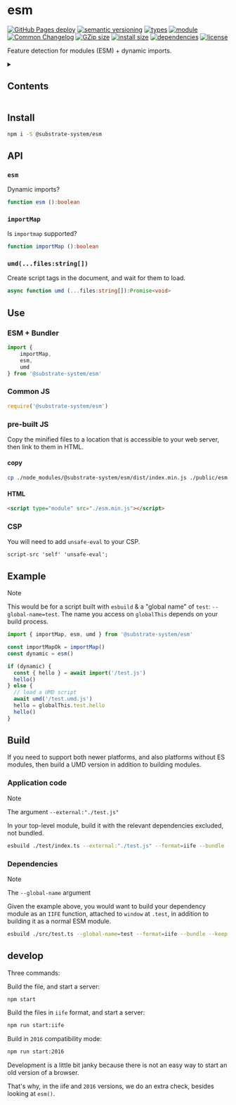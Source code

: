 # esm
[![GitHub Pages deploy](https://img.shields.io/github/actions/workflow/status/substrate-system/esm/gh-pages.yml?style=flat-square)](https://github.com/substrate-system/esm/actions/workflows/gh-pages.yml)
[![semantic versioning](https://img.shields.io/badge/semver-2.0.0-blue?logo=semver&style=flat-square)](https://semver.org/)
[![types](https://img.shields.io/npm/types/@substrate-system/esm?style=flat-square)](README.md)
[![module](https://img.shields.io/badge/module-ESM%2FCJS-blue?style=flat-square)](README.md)
[![Common Changelog](https://nichoth.github.io/badge/common-changelog.svg)](./CHANGELOG.md)
[![GZip size](https://img.shields.io/bundlephobia/minzip/@substrate-system/esm?style=flat-square&color=brightgreen)](https://bundlephobia.com/package/@substrate-system/esm)
[![install size](https://flat.badgen.net/packagephobia/install/@substrate-system/esm)](https://packagephobia.com/result?p=@substrate-system/esm)
[![dependencies](https://img.shields.io/badge/dependencies-zero-brightgreen.svg?style=flat-square)](package.json)
[![license](https://img.shields.io/badge/license-Big_Time-blue?style=flat-square)](LICENSE)


Feature detection for modules (ESM) + dynamic imports.

<details><summary><h2>Contents</h2></summary>

<!-- toc -->

- [Install](#install)
- [Use](#use)
  * [ESM + Bundler](#esm--bundler)
  * [Common JS](#common-js)
  * [pre-built JS](#pre-built-js)
- [Example](#example)
- [Build](#build)
  * [Application code](#application-code)
  * [Dependencies](#dependencies)
- [develop](#develop)

<!-- tocstop -->

</details>

## Install

```sh
npm i -S @substrate-system/esm
```

## API

### `esm`
Dynamic imports?

```ts
function esm ():boolean
```

### `importMap`
Is `importmap` supported?

```ts
function importMap ():boolean
```

### `umd(...files:string[])`
Create script tags in the document, and wait for them to load.

```ts
async function umd (...files:string[]):Promise<void>
```

## Use

### ESM + Bundler
```js
import {
    importMap,
    esm,
    umd
} from '@substrate-system/esm'
```

### Common JS
```js
require('@substrate-system/esm')
```

### pre-built JS
Copy the minified files to a location that is accessible to your web server,
then link to them in HTML.

#### copy
```sh
cp ./node_modules/@substrate-system/esm/dist/index.min.js ./public/esm.min.js
```

#### HTML
```html
<script type="module" src="./esm.min.js"></script>
```

### CSP
You will need to add `unsafe-eval` to your CSP.

```
script-src 'self' 'unsafe-eval';
```

## Example

> [!NOTE]  
> This would be for a script built with `esbuild` & a "global name" of `test`:
> `--global-name=test`. The name you access on `globalThis` depends on your
> build process.

```js
import { importMap, esm, umd } from '@substrate-system/esm'

const importMapOk = importMap()
const dynamic = esm()

if (dynamic) {
  const { hello } = await import('/test.js')
  hello()
} else {
  // load a UMD script
  await umd('/test.umd.js')
  hello = globalThis.test.hello
  hello()
}
```

## Build
If you need to support both newer platforms, and also platforms without
ES modules, then build a UMD version in addition to building modules.

### Application code

> [!NOTE]  
> The argument `--external:"./test.js"`

In your top-level module, build it with the relevant dependencies
excluded, not bundled.

```sh
esbuild ./test/index.ts --external:"./test.js" --format=iife --bundle --keep-names > public/bundle.js
```

### Dependencies

> [!NOTE]  
> The `--global-name` argument

Given the example above, you would want to build your dependency module
as an `IIFE` function, attached to `window` at `.test`, in addition to building
it as a normal ESM module.

```sh
esbuild ./src/test.ts --global-name=test --format=iife --bundle --keep-names > public/test.umd.js
```

## develop

Three commands:

Build the file, and start a server:

```sh
npm start
```

Build the files in `iife` format, and start a server:

```sh
npm run start:iife
```

Build in `2016` compatibility mode:

```sh
npm run start:2016
```

Development is a little bit janky because there is not an easy way to start
an old version of a browser.

That's why, in the iife and `2016` versions, we do an extra check, besides
looking at `esm()`.
